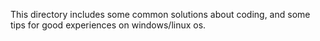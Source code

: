 This directory includes some common solutions about coding, and some tips for good experiences on windows/linux os. 
